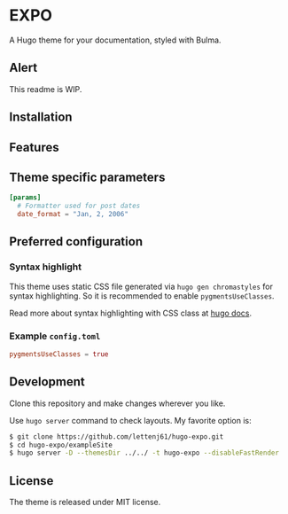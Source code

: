 EXPO
====

A Hugo theme for your documentation, styled with Bulma.

## Alert

This readme is WIP.

## Installation

## Features

## Theme specific parameters

```toml
[params]
  # Formatter used for post dates
  date_format = "Jan, 2, 2006"
```

## Preferred configuration

### Syntax highlight

This theme uses static CSS file generated via `hugo gen chromastyles` for syntax highlighting. So it is recommended to enable `pygmentsUseClasses`.

Read more about syntax highlighting with CSS class at [hugo docs][hugo-chromastyle].

### Example `config.toml`

```toml
pygmentsUseClasses = true
```

## Development

Clone this repository and make changes wherever you like.

Use `hugo server` command to check layouts. My favorite option is:

```sh
$ git clone https://github.com/lettenj61/hugo-expo.git
$ cd hugo-expo/exampleSite
$ hugo server -D --themesDir ../../ -t hugo-expo --disableFastRender
```

## License

The theme is released under MIT license.


[hugo-chromastyle]: https://gohugo.io/content-management/syntax-highlighting/